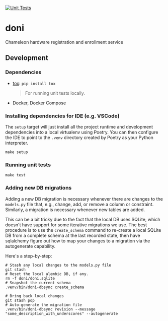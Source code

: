 [![Unit Tests](https://github.com/ChameleonCloud/doni/actions/workflows/test.yml/badge.svg?branch=chameleoncloud%zed&event=push)](https://github.com/ChameleonCloud/doni/actions/workflows/test.yml)


# doni

Chameleon hardware registration and enrollment service

## Development

### Dependencies

- [tox](https://tox.readthedocs.io/en/latest/): `pip install tox`
  > For running unit tests locally.
- Docker, Docker Compose

### Installing dependencies for IDE (e.g. VSCode)

The `setup` target will just install all the project runtime and development
dependencies into a local virtualenv using Poetry. You can then configure the
IDE to point to the `.venv` directory created by Poetry as your Python
interpreter.

```shell
make setup
```

### Running unit tests

```shell
make test
```

### Adding new DB migrations

Adding a new DB migration is necessary whenever there are changes to the
`models.py` file that, e.g., change, add, or remove a column or constraint.
Similarly, a migration is necessary whenever new tables are added.

This can be a bit tricky due to the fact that the local DB uses SQLite, which
doesn't have support for some iterative migrations we use. The best procedure
is to use the `create_schema` command to re-create a local SQLite DB from a
complete schema at the last recorded state, then have sqlalchemy figure out how
to map your changes to a migration via the autogenerate capability.

Here's a step-by-step:

```shell
# Stash any local changes to the models.py file
git stash
# Reset the local alembic DB, if any.
rm -f doni/doni.sqlite
# Snapshot the current schema
.venv/bin/doni-dbsync create_schema

# Bring back local changes
git stash pop
# Auto-generate the migration file
.venv/bin/doni-dbsync revision --message "some_description_with_underscores" --autogenerate
```
